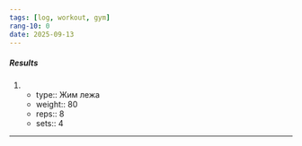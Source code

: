 ```yaml
---
tags: [log, workout, gym]
rang-10: 0
date: 2025-09-13
---
```


##### Results

1. 
	- type:: Жим лежа
	- weight:: 80
	- reps:: 8
	- sets:: 4

---
